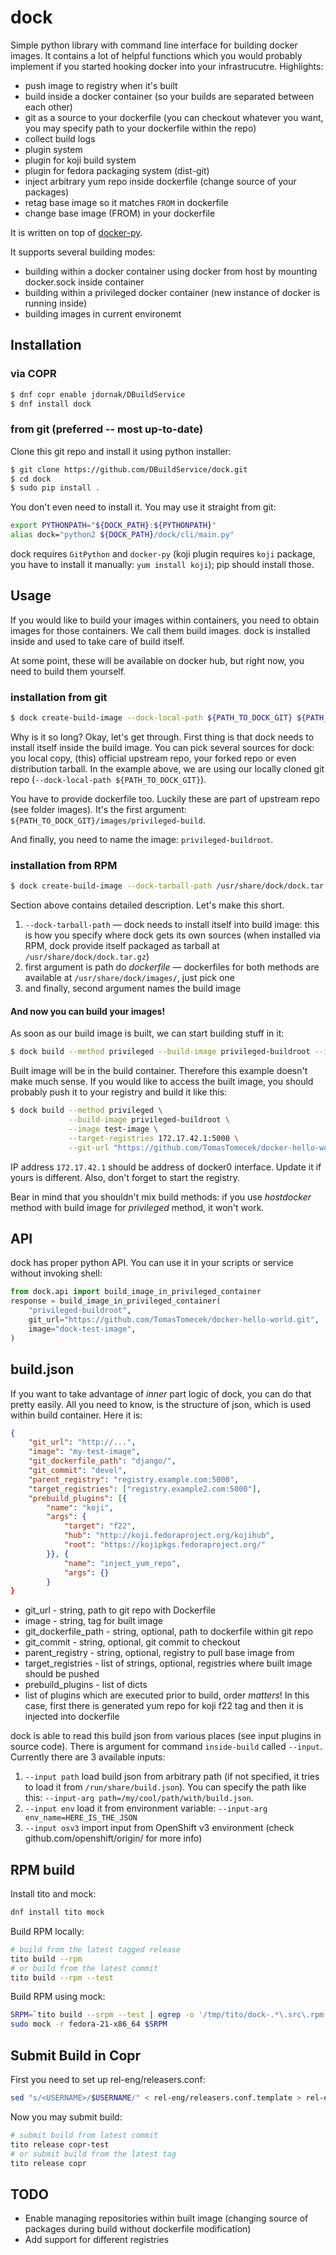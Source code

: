 dock
====

Simple python library with command line interface for building docker images. It contains a lot of helpful functions which you would probably implement if you started hooking docker into your infrastrucutre. Highlights:

 * push image to registry when it's built
 * build inside a docker container (so your builds are separated between each other)
 * git as a source to your dockerfile (you can checkout whatever you want, you may specify path to your dockerfile within the repo)
 * collect build logs
 * plugin system
  * plugin for koji build system
  * plugin for fedora packaging system (dist-git)
  * inject arbitrary yum repo inside dockerfile (change source of your packages)
  * retag base image so it matches `FROM` in dockerfile
  * change base image (FROM) in your dockerfile

It is written on top of [docker-py](https://github.com/docker/docker-py).

It supports several building modes:

 * building within a docker container using docker from host by mounting docker.sock inside container
 * building within a privileged docker container (new instance of docker is running inside)
 * building images in current environemt

## Installation

### via COPR

```bash
$ dnf copr enable jdornak/DBuildService
$ dnf install dock
```

### from git (preferred -- most up-to-date)

Clone this git repo and install it using python installer:

```bash
$ git clone https://github.com/DBuildService/dock.git
$ cd dock
$ sudo pip install .
```

You don't even need to install it. You may use it straight from git:

```bash
export PYTHONPATH="${DOCK_PATH}:${PYTHONPATH}"
alias dock="python2 ${DOCK_PATH}/dock/cli/main.py"
```

dock requires `GitPython` and `docker-py` (koji plugin requires `koji` package, you have to install it manually: `yum install koji`); pip should install those.

## Usage

If you would like to build your images within containers, you need to obtain images for those containers. We call them build images. dock is installed inside and used to take care of build itself.

At some point, these will be available on docker hub, but right now, you need to build them yourself.

### installation from git

```bash
$ dock create-build-image --dock-local-path ${PATH_TO_DOCK_GIT} ${PATH_TO_DOCK_GIT}/images/privileged-builder privileged-buildroot
```

Why is it so long? Okay, let's get through. First thing is that dock needs to install itself inside the build image. You can pick several sources for dock: you local copy, (this) official upstream repo, your forked repo or even distribution tarball. In the example above, we are using our locally cloned git repo (`--dock-local-path ${PATH_TO_DOCK_GIT}`).

You have to provide dockerfile too. Luckily these are part of upstream repo (see folder images). It's the first argument: `${PATH_TO_DOCK_GIT}/images/privileged-build`.

And finally, you need to name the image: `privileged-buildroot`.

### installation from RPM

```bash
$ dock create-build-image --dock-tarball-path /usr/share/dock/dock.tar.gz /usr/share/dock/images/privileged-builder buildroot-fedora
```

Section above contains detailed description. Let's make this short.

1. `--dock-tarball-path` — dock needs to install itself into build image: this is how you specify where dock gets its own sources (when installed via RPM, dock provide itself packaged as tarball at `/usr/share/dock/dock.tar.gz`)
2. first argument is path do _dockerfile_ — dockerfiles for both methods are available at `/usr/share/dock/images/`, just pick one
3. and finally, second argument names the build image

#### And now you can build your images!

As soon as our build image is built, we can start building stuff in it:

```bash
$ dock build --method privileged --build-image privileged-buildroot --image test-image --git-url "https://github.com/TomasTomecek/docker-hello-world.git"
```

Built image will be in the build container. Therefore this example doesn't make much sense. If you would like to access the built image, you should probably push it to your registry and build it like this:

```bash
$ dock build --method privileged \
             --build-image privileged-buildroot \
             --image test-image \
             --target-registries 172.17.42.1:5000 \
             --git-url "https://github.com/TomasTomecek/docker-hello-world.git"
```

IP address `172.17.42.1` should be address of docker0 interface. Update it if yours is different. Also, don't forget to start the registry.


Bear in mind that you shouldn't mix build methods: if you use _hostdocker_ method with build image for _privileged_ method, it won't work.

## API

dock has proper python API. You can use it in your scripts or service without invoking shell:

```python
from dock.api import build_image_in_privileged_container
response = build_image_in_privileged_container(
    "privileged-buildroot",
    git_url="https://github.com/TomasTomecek/docker-hello-world.git",
    image="dock-test-image",
)
```

## build.json

If you want to take advantage of _inner_ part logic of dock, you can do that pretty easily. All you need to know, is the structure of json, which is used within build container. Here it is:

```json
{
    "git_url": "http://...",
    "image": "my-test-image",
    "git_dockerfile_path": "django/",
    "git_commit": "devel",
    "parent_registry": "registry.example.com:5000",
    "target_registries": ["registry.example2.com:5000"],
    "prebuild_plugins": [{
        "name": "koji",
        "args": {
            "target": "f22",
            "hub": "http://koji.fedoraproject.org/kojihub",
            "root": "https://kojipkgs.fedoraproject.org/"
        }}, {
            "name": "inject_yum_repo",
            "args": {}
        }
}
```

 * git_url - string, path to git repo with Dockerfile
 * image - string, tag for built image
 * git_dockerfile_path - string, optional, path to dockerfile within git repo
 * git_commit - string, optional, git commit to checkout
 * parent_registry - string, optional, registry to pull base image from
 * target_registries - list of strings, optional, registries where built image should be pushed
 * prebuild_plugins - list of dicts
  * list of plugins which are executed prior to build, order _matters_! In this case, first there is generated yum repo for koji f22 tag and then it is injected into dockerfile


dock is able to read this build json from various places (see input plugins in source code). There is argument for command `inside-build` called `--input`. Currently there are 3 available inputs:

 1. `--input path` load build json from arbitrary path (if not specified, it tries to load it from `/run/share/build.json`). You can specify the path like this: `--input-arg path=/my/cool/path/with/build.json`.
 2. `--input env` load it from environment variable: `--input-arg env_name=HERE_IS_THE_JSON`
 3. `--input osv3` import input from OpenShift v3 environment (check github.com/openshift/origin/ for more info)

## RPM build

Install tito and mock:

```bash
dnf install tito mock
```

Build RPM locally:

```bash
# build from the latest tagged release
tito build --rpm
# or build from the latest commit
tito build --rpm --test
```

Build RPM using mock:

```bash
SRPM=`tito build --srpm --test | egrep -o '/tmp/tito/dock-.*\.src\.rpm'`
sudo mock -r fedora-21-x86_64 $SRPM
```

## Submit Build in Copr

First you need to set up rel-eng/releasers.conf:

```bash
sed "s/<USERNAME>/$USERNAME/" < rel-eng/releasers.conf.template > rel-eng/releasers.conf
```

Now you may submit build:

```bash
# submit build from latest commit
tito release copr-test
# or submit build from the latest tag
tito release copr
```

## TODO

* Enable managing repositories within built image (changing source of packages during build without dockerfile modification)
* Add support for different registries

